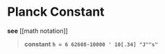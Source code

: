 # Planck Constant

**see** [[math notation]]

> **constant** **`h = 6 62608-10000 ' 10[.34] "J""s"`**
